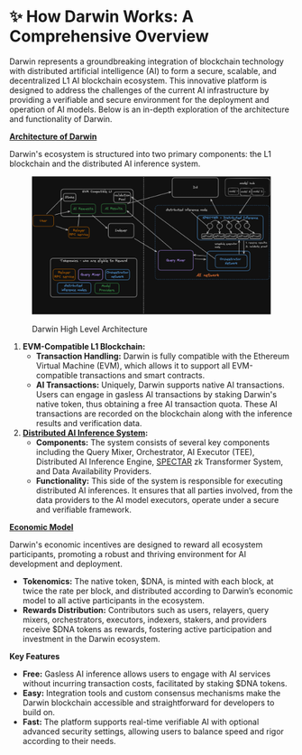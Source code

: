 # ✨ How Darwin Works: A Comprehensive Overview

Darwin represents a groundbreaking integration of blockchain technology with distributed artificial intelligence (AI) to form a secure, scalable, and decentralized L1 AI blockchain ecosystem. This innovative platform is designed to address the challenges of the current AI infrastructure by providing a verifiable and secure environment for the deployment and operation of AI models. Below is an in-depth exploration of the architecture and functionality of Darwin.

[**Architecture of Darwin**](../technical-design/architecture-design-of-darwin.md)

Darwin's ecosystem is structured into two primary components: the L1 blockchain and the distributed AI inference system.

<figure><img src="../.gitbook/assets/darwin_arch.png" alt=""><figcaption><p>Darwin High Level Architecture</p></figcaption></figure>

1. **EVM-Compatible L1 Blockchain:**
   * **Transaction Handling:** Darwin is fully compatible with the Ethereum Virtual Machine (EVM), which allows it to support all EVM-compatible transactions and smart contracts.
   * **AI Transactions:** Uniquely, Darwin supports native AI transactions. Users can engage in gasless AI transactions by staking Darwin's native token, thus obtaining a free AI transaction quota. These AI transactions are recorded on the blockchain along with the inference results and verification data.
2. [**Distributed AI Inference System**](../key-technologies/darwin-distributed-inference.md)**:**
   * **Components:** The system consists of several key components including the Query Mixer, Orchestrator, AI Executor (TEE), Distributed AI Inference Engine, [SPECTAR](../key-technologies/darwin-specter/) zk Transformer System, and Data Availability Providers.
   * **Functionality:** This side of the system is responsible for executing distributed AI inferences. It ensures that all parties involved, from the data providers to the AI model executors, operate under a secure and verifiable framework.

[**Economic Model**](../technical-design/darwin-tokenomics-and-gasless-model.md)

Darwin's economic incentives are designed to reward all ecosystem participants, promoting a robust and thriving environment for AI development and deployment.

* **Tokenomics:** The native token, $DNA, is minted with each block, at twice the rate per block, and distributed according to Darwin’s economic model to all active participants in the ecosystem.
* **Rewards Distribution:** Contributors such as users, relayers, query mixers, orchestrators, executors, indexers, stakers, and providers receive $DNA tokens as rewards, fostering active participation and investment in the Darwin ecosystem.

**Key Features**

* **Free:** Gasless AI inference allows users to engage with AI services without incurring transaction costs, facilitated by staking $DNA tokens.
* **Easy:** Integration tools and custom consensus mechanisms make the Darwin blockchain accessible and straightforward for developers to build on.
* **Fast:** The platform supports real-time verifiable AI with optional advanced security settings, allowing users to balance speed and rigor according to their needs.
